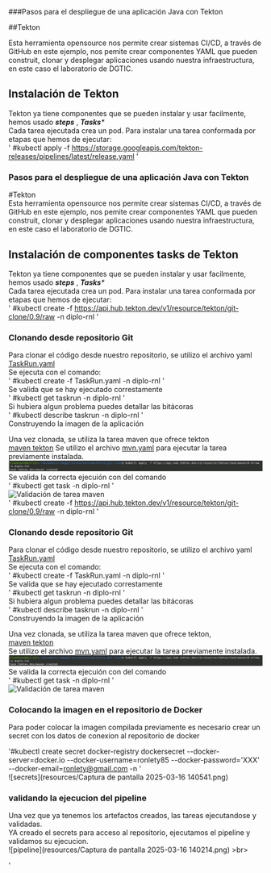 ###Pasos para el despliegue de una aplicación Java con Tekton <br>

##Tekton <br>

Esta herramienta opensource nos permite crear sistemas CI/CD, a través de GitHub en este ejemplo, nos pemite crear componentes YAML que pueden construit, clonar y desplegar aplicaciones usando nuestra infraestructura, en este caso el laboratorio de DGTIC.<br>
## Instalación de  Tekton <br>
Tekton ya tiene componentes que se pueden instalar y usar facilmente, hemos usado _**steps**_ , _**Tasks***_ <br>
Cada tarea ejecutada crea un pod. Para instalar una tarea conformada por etapas que hemos de ejecutar: <br>
 ' #kubectl apply -f  https://storage.googleapis.com/tekton-releases/pipelines/latest/release.yaml ' <br>

### Pasos para el despliegue de una aplicación Java con Tekton <br>
#Tekton <br>
Esta herramienta opensource nos permite crear sistemas CI/CD, a través de GitHub en este ejemplo, nos pemite crear componentes YAML que pueden construit, clonar y desplegar aplicaciones usando nuestra infraestructura, en este caso el laboratorio de DGTIC. <br>
## Instalación de componentes tasks de Tekton <br>
Tekton ya tiene componentes que se pueden instalar y usar facilmente, hemos usado _**steps**_ , _**Tasks***_ <br>
Cada tarea ejecutada crea un pod. Para instalar una tarea conformada por etapas que hemos de ejecutar: <br>
'  #kubectl create -f https://api.hub,tekton.dev/v1/resource/tekton/git-clone/0.9/raw -n diplo-rnl ' <br>
### Clonando desde repositorio Git  <br>
Para clonar el código desde nuestro repositorio, se utilizo el archivo yaml <br>
[TaskRun.yaml](manifests/git-clone/TaskRun.yaml) <br>
Se ejecuta con el comando: <br>
' #kubectl create -f TaskRun.yaml -n diplo-rnl ' <br>
Se valida que se hay ejecutado correstamente <br>
' #kubectl get taskrun -n diplo-rnl ' <br>
Si hubiera algun problema puedes detallar las bitácoras <br>
' #kubectl describe taskrun -n diplo-rnl ' <br>
Construyendo la imagen de la aplicación <br>

Una vez clonada, se utiliza la tarea maven que ofrece tekton <br>
[maven tekton](https://hub.tekton.dev/task/maven)
Se utilizo el archivo [mvn.yaml](manifest/git-clone/mvn-yaml) para ejecutar la tarea previamente instalada.<br>
![Ejecucion de maven](resources/images/build1.jpg) <br>
Se valida la correcta ejecuión con del comando <br>
' #kubectl get task -n diplo-rnl ' <br>
![Validación de tarea maven](resources/images/build2.jpng) <br>
' #kubectl create -f https://api.hub,tekton.dev/v1/resource/tekton/git-clone/0.9/raw -n diplo-rnl ' <br>
### Clonando desde repositorio Git  <br>
Para clonar el código desde nuestro repositorio, se utilizo el archivo yaml <br>
[TaskRun.yaml](manifests/git-clone/TaskRun.yaml) <br>
Se ejecuta con el comando: <br>
' #kubectl create -f TaskRun.yaml -n diplo-rnl ' <br>
Se valida que se hay ejecutado correstamente <br>
' #kubectl get taskrun -n diplo-rnl ' <br>
Si hubiera algun problema puedes detallar las bitácoras <br>
' #kubectl describe taskrun -n diplo-rnl ' <br>
Construyendo la imagen de la aplicación <br>

Una vez clonada, se utiliza la tarea maven que ofrece tekton, <br>
[maven tekton](https://hub.tekton.dev/task/maven) <br>
Se utilizo el archivo [mvn.yaml](manifest/git-clone/mvn-yaml) para ejecutar la tarea previamente instalada. <br>
![Ejecucion de maven](resources/images/build1.jpg) <br>
Se valida la correcta ejecuión con del comando <br>
' #kubectl get task -n diplo-rnl ' <br>
![Validación de tarea maven](resources/images/build2.jpng) <br>
### Colocando la imagen en el repositorio de Docker <br>

Para poder colocar la imagen compilada previamente es necesario crear un secret con los datos de conexion al repositorio de docker

'#kubectl create secret docker-registry dockersecret --docker-server=docker.io --docker-username=ronlety85 --docker-password='XXX' --docker-email=ronlety@gmail.com -n ' <br>
![secrets](resources/Captura de pantalla 2025-03-16 140541.png) <br>

### validando la ejecucion del pipeline <br>
Una vez que ya tenemos los artefactos creados, las tareas ejecutandose y validadas. <br>
YA creado el secrets para acceso al repositorio, ejecutamos el pipeline y validamos su ejecucion. <br>
![pipeline](resources/Captura de pantalla 2025-03-16 140214.png) >br>


'


